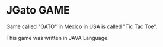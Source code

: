 #		JGato GAME		#

Game called "GATO" in México in USA is called "Tic Tac Toe".

This game was written in JAVA Language.
